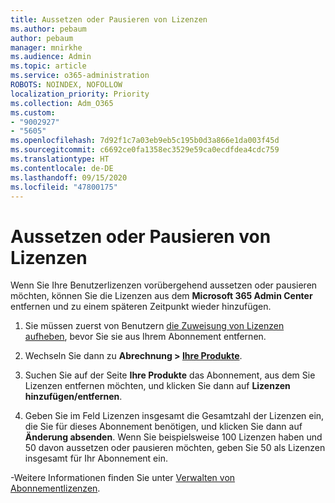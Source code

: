 ```yaml
---
title: Aussetzen oder Pausieren von Lizenzen
ms.author: pebaum
author: pebaum
manager: mnirkhe
ms.audience: Admin
ms.topic: article
ms.service: o365-administration
ROBOTS: NOINDEX, NOFOLLOW
localization_priority: Priority
ms.collection: Adm_O365
ms.custom:
- "9002927"
- "5605"
ms.openlocfilehash: 7d92f1c7a03eb9eb5c195b0d3a866e1da003f45d
ms.sourcegitcommit: c6692ce0fa1358ec3529e59ca0ecdfdea4cdc759
ms.translationtype: HT
ms.contentlocale: de-DE
ms.lasthandoff: 09/15/2020
ms.locfileid: "47800175"
---
```

# <a name="suspend-or-pause-licenses"></a>Aussetzen oder Pausieren von Lizenzen

Wenn Sie Ihre Benutzerlizenzen vorübergehend aussetzen oder pausieren möchten, können Sie die Lizenzen aus dem **Microsoft 365 Admin Center** entfernen und zu einem späteren Zeitpunkt wieder hinzufügen.

1. Sie müssen zuerst von Benutzern [die Zuweisung von Lizenzen aufheben](https://docs.microsoft.com/microsoft-365/admin/manage/remove-licenses-from-users?view=o365-worldwide), bevor Sie sie aus Ihrem Abonnement entfernen.

2. Wechseln Sie dann zu **Abrechnung > [Ihre Produkte](https://go.microsoft.com/fwlink/p/?linkid=842054)**.

3. Suchen Sie auf der Seite **Ihre Produkte** das Abonnement, aus dem Sie Lizenzen entfernen möchten, und klicken Sie dann auf **Lizenzen hinzufügen/entfernen**.

4. Geben Sie im Feld Lizenzen insgesamt die Gesamtzahl der Lizenzen ein, die Sie für dieses Abonnement benötigen, und klicken Sie dann auf **Änderung absenden**. Wenn Sie beispielsweise 100 Lizenzen haben und 50 davon aussetzen oder pausieren möchten, geben Sie 50 als Lizenzen insgesamt für Ihr Abonnement ein.

-Weitere Informationen finden Sie unter [Verwalten von Abonnementlizenzen](https://docs.microsoft.com/microsoft-365/commerce/licenses/buy-licenses?view=o365-worldwide).
